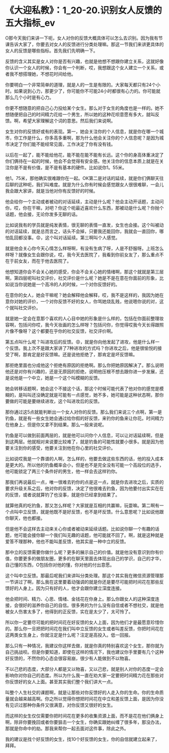 # 《大迎私教》：1_20-20.识别女人反馈的五大指标_ev

O那今天我们来讲一下呃，女人对你的反馈大概具体可以怎么去识别。因为我有节课告诉大家了，你要去对女人的反馈进行分类处理嘛。那这一节我们来讲更具体的女人的反馈是哪些指标。首先我们先明确一下。

反馈的含义其实是女人对你是否有兴趣，也就是他想不想跟你建立关系，这就好像你认识一个女人的时候，你会有一个判断，哎，我想跟这个女人建立一个关系，或者我不想搭理她，不想花时间给他。

你要明白一个非常简单的道理，就是人的一生是有限的。大家每天都只有24个小时。如果说到心力，那更少了，你可能你不可能24小时都很有心力的。你可能就那么几个小时是有心力。

你更不想随意的把自己心力投给某个女生。那么对于女生的角度也是一样的。她不想随便把自己的时间精力花给一个男生，所以她的这种花呗意愿有多大，就叫反馈。啊，希望大家理解这个词的意思。然后我们来说啊。

女生对你的反馈好或有的表现。第一，她会关注你的个人信息，就是你在哪一个城市，你工作是什么，你多高多重啊，那为什么他会关注你的个人信息呢？是因为城市决定了你们能不能经常见面，工作决定了你有没有钱。

以后在一起了，能不能给他花，能不能在能不能有长远。这个你的身高体重决定了你们俩待在一起的时候，他会不会觉得有安全感。他关注你的信息本质上就是在关注你是不是有价值，是不是有基本的硬件。比如说你1。55米。

他1。75米，那他确实很难跟你在一起。OK第二是对话的延续，就是你们俩聊天往后聊的这种呃，我们叫难度。就是为什么你有时候会感觉跟女人很很难聊，一会儿我会跟大家讲，就是当他对你有反馈好的时候。

他会给你一个主动或者被动的对话延续，主动是什么呢？他会主动开话题，主动问你，哎，你在干嘛，对吧？你这个呃最近喜欢什么东西，那被动是什么呢？你抛个话题，他会接，无论你发多无聊的话。

比如说我有的学员就是纯发表情，很无聊的表情一直发，女生也会接。这个叫被动的对话延续，就是总而言之，话头不会掉，只要我还能回你，我就会一直回你，哪怕乱回都没事。😡，这个叫对话延续。第三啊叫个人感觉。

就是他会关心你今天心情怎么样呀啊，有没有生病了呀，人是不舒服呀。上班怎么样呀？就像女生会跟你说，哎，我今天去医院了，我看到你前女友了，那么重点不在于前女友，而在于他去医院了。

他想知道你会不会关心她的感受，你会不会关心她的情绪啊，那这个就就是第三层啊，第四层呢叫社交评价，社交评价是什么呢？她是不是在意在你面前的形象，比如说当你说她是一个高冷的人的时候，一个对你反馈好的。

在意你的女人，她会干嘛呢？她会解释他会解释，哎，我不是这样的，我因为她在意你对她的评价，一个对你反馈不好的女人，你骂她烧乱贱，他说嗯你说的对，这个就叫社交评价。

就是她一定会在意那个喜欢的人心目中她的形象是什么样的，包括在你面前整理妆容啊，包括问你哎，我今天妆画的怎么样呀？包括问你，你觉得哎我今天长得跟照片像不像呀？这个都要在乎你的社交反馈，社交评价啊。

第五点叫什么呢？叫进攻后的反馈。😡，就是你向他发起了进攻，他是什么样一个反馈。我上次不是跟大家讲了7种进攻的方式吗？你进攻之后，他是很愉悦的接受了啊，那肯定是好反馈嘛。还是说他拒绝了，那肯定是坏反馈嘛。

那拒绝里面也分成他这个拒绝有原因的拒绝啊。那么你把她原因解决了。那么说明他还是对你有兴趣的，还是无原因的拒绝，说明他压根不想去跟你进一步发展，还是说他是一个中立，她是一个这个叫模糊的反馈。

她会转移话题啊，她会这个不接这个话，那这个时候可能代表了他对你的感觉是模糊的，是叫叫还没确定就是可能有一点感觉，她不多，她可能是这种状态啊，那你要做的可能是要继续进攻，这个叫进攻后的反馈。

那你通过这5点就能判断出一个女人对你的反馈。那么我们来说三个点啊，第一是钓鱼，就是有一些女生她会通过给你假的好反馈，来钓你的鱼来让你花。时间精力在他身上，但是你又拿不到结果。那么一般来说呢。

钓鱼是可以做到前面两层的，就是他可以问你个人信息，可以让对话延续啊，但是到这两层。他就相对来说要比较难了，就是钓鱼的可能性就要小很多。就是因为他要关注到你的感受，他要关注到他在你心里的社交评价。

比如说哎我是一个靠谱的人啊，怎么样的，他要去做这些东西的话，他的投入成本是更大的。所以他的钓鱼概率会小，但是也不是完全没有可能一个高段位的选手，他可能锁定了两三个条件好的男生，他一样会去这样钓你。

那我们再说最后一点，唯一很难去钓你的点是这一点，就是你去进攻之后，实质的要求升级关系之后，他对你的反馈，决定了他很难去钓鱼，因为他要付出实实在在的反馈，或者说就算钓了也没事，就是你已经拿到结果了。

就算他真的吃钓鱼，那又怎么样呢？大家就是互相的共赢嘛，玩耍嘛。第二啊有一个点叫中立反馈，就是他既不是好反馈，也不是坏反馈。什么意思呢？比如说他跟你聊天，他也都接。

但是他不会这样去主动来关心你或者被动来延续话题。比如说你聊一个有趣的话题，他可能会接你聊一个我们叫无趣的话题，他可能就不回了。啊，就是这种就是爱答不理那种，他也不能叫差反馈，他其实是一种中立的反馈。

那中立的反馈需要你做什么呢？更多的展示自己的价值。就是他没有意识到你有价值，你要更多的做朋友圈，更多的在聊天里面去体现出自己的学识，自己的才华，自己懂的东西，O包括你对他的懂，你对他的付出意愿。

这个叫中立反馈。那最后呢我们来讲叫分类处理。那这个其实我在微信资源管理那一节讲过了啊，那么我在这里要着动强调的就是你还是要尽可能把时间花在那些反馈好的人身上。因为只有好的人，他才会跟你建立深度连接。

他会把时间、精力、心思、情绪、金钱花在你身上。那么你跟女人的这种深度连接，会很好的滋养你自己的自信。很多男的为什么没有自信或者不想社交，就是他被女人伤害太多了，他得到的正反馈，实在是太少了，太可怜了。

所以你一定要尽可能的把时间花在好反馈的女人上面，因为他们才是最愿意珍惜你的。那么你一旦把把时间花在我们叫中立反馈的女生或者叫差反馈，你把时间花在这两类女生身上，你就注定是什么呢？注定是高投入。低一回报。

那么只有一种情况，我建议你这样去做，就是你真的特别喜欢这个女生，那你就为自己挑战呗。但是你要知道，即使在这样的情况下，我也建议你手里要有几个这种好反馈的，不然你的心态会很容易崩，很少有人能做到不以物喜。

不以己悲的态度，大部分人都是又以物喜，又以己悲，就是别人对你的态度一定会影响你对你自己的态度。所以为什么我一直在劝大家一定要把时间精力花在那些对你反馈好的女人上面。甚至其实我们整个我们讲大一点。

叫整个人生社交的课题啊，就是让那些对你反馈好的人走入你的生命。你的生命质量就会越来越高啊。你之所以觉得你想把时间花在中立和差反馈上面，是因为你没有见识过那种你条件又很满意，对你反馈又很好的女生。

而这样的女生仅仅需要你把时间花在更多的收集资源上面，而不是花在他们俩身上啊，除非你要挽回或者你要狙击一个女生，你确实跟她纠缠了很多年，那没办法，那就是你命中的劫。那我来帮你一起去面对这件事，除此之外。

我的建议是找个好反馈的女生，找10个好反馈的女生，你的自信就建立起来了，拜拜。